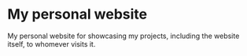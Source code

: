 # My personal website

My personal website for showcasing my projects, including the website itself, to whomever visits it.
